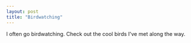 ```yaml
---
layout: post
title: "Birdwatching"
---
```


I often go birdwatching.
Check out the cool birds I've met along the way.